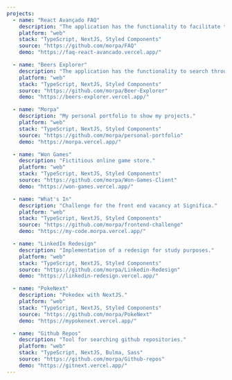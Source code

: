 ```yaml
---
projects:
  - name: "React Avançado FAQ"
    description: "The application has the functionality to facilitate the search for the most frequently asked questions in the Advanced React course."
    platform: "web"
    stack: "TypeScript, NextJS, Styled Components"
    source: "https://github.com/morpa/FAQ"
    demo: "https://faq-react-avancado.vercel.app/"

  - name: "Beers Explorer"
    description: "The application has the functionality to search through an external api, information about beers."
    platform: "web"
    stack: "TypeScript, NextJS, Styled Components"
    source: "https://github.com/morpa/Beer-Explorer"
    demo: "https://beers-explorer.vercel.app/"

  - name: "Morpa"
    description: "My personal portfolio to show my projects."
    platform: "web"
    stack: "TypeScript, NextJS, Styled Components"
    source: "https://github.com/morpa/personal-portfolio"
    demo: "https://morpa.vercel.app/"

  - name: "Won Games"
    description: "Fictitious online game store."
    platform: "web"
    stack: "TypeScript, NextJS, Styled Components"
    source: "https://github.com/morpa/Won-Games-Client"
    demo: "https://won-games.vercel.app/"

  - name: "What's In"
    description: "Challenge for the front end vacancy at Significa."
    platform: "web"
    stack: "TypeScript, NextJS, Styled Components"
    source: "https://github.com/morpa/frontend-challenge"
    demo: "https://my-code.morpa.vercel.app/"

  - name: "LinkedIn Redesign"
    description: "Implementation of a redesign for study purposes."
    platform: "web"
    stack: "TypeScript, NextJS, Styled Components"
    source: "https://github.com/morpa/Linkedin-Redesign"
    demo: "https://linkedin-redesign.vercel.app/"

  - name: "PokeNext"
    description: "Pokedex with NextJS."
    platform: "web"
    stack: "TypeScript, NextJS, Styled Components"
    source: "https://github.com/morpa/PokeNext"
    demo: "https://mypokenext.vercel.app/"

  - name: "Github Repos"
    description: "Tool for searching github repositories."
    platform: "web"
    stack: "TypeScript, NextJS, Bulma, Sass"
    source: "https://github.com/morpa/Github-repos"
    demo: "https://gitnext.vercel.app/"
---
```

